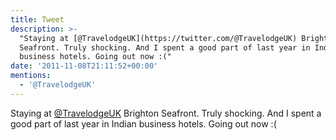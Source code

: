 ```yaml
---
title: Tweet
description: >-
  "Staying at [@TravelodgeUK](https://twitter.com/@TravelodgeUK) Brighton
  Seafront. Truly shocking. And I spent a good part of last year in Indian
  business hotels. Going out now :("
date: '2011-11-08T21:11:52+00:00'
mentions:
  - '@TravelodgeUK'
---
```

Staying at [@TravelodgeUK](https://twitter.com/@TravelodgeUK) Brighton Seafront. Truly shocking. And I spent a good part of last year in Indian business hotels. Going out now :(
